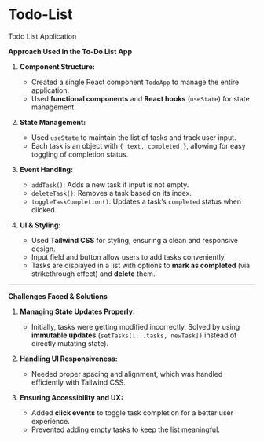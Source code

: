 # Todo-List
Todo List Application


 **Approach Used in the To-Do List App**  
1. **Component Structure:**  
   - Created a single React component `TodoApp` to manage the entire application.  
   - Used **functional components** and **React hooks** (`useState`) for state management.  

2. **State Management:**  
   - Used `useState` to maintain the list of tasks and track user input.  
   - Each task is an object with `{ text, completed }`, allowing for easy toggling of completion status.  

3. **Event Handling:**  
   - `addTask()`: Adds a new task if input is not empty.  
   - `deleteTask()`: Removes a task based on its index.  
   - `toggleTaskCompletion()`: Updates a task’s `completed` status when clicked.  

4. **UI & Styling:**  
   - Used **Tailwind CSS** for styling, ensuring a clean and responsive design.  
   - Input field and button allow users to add tasks conveniently.  
   - Tasks are displayed in a list with options to **mark as completed** (via strikethrough effect) and **delete** them.  

---

 **Challenges Faced & Solutions**
1. **Managing State Updates Properly:**  
   - Initially, tasks were getting modified incorrectly. Solved by using **immutable updates** (`setTasks([...tasks, newTask])` instead of directly mutating state).  

2. **Handling UI Responsiveness:**  
   - Needed proper spacing and alignment, which was handled efficiently with Tailwind CSS.  

3. **Ensuring Accessibility and UX:**  
   - Added **click events** to toggle task completion for a better user experience.  
   - Prevented adding empty tasks to keep the list meaningful.  

